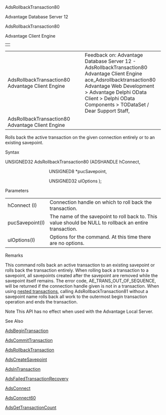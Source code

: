 AdsRollbackTransaction80




Advantage Database Server 12  

AdsRollbackTransaction80

Advantage Client Engine

|  |
| --- |
|  |

|  |  |  |  |  |
| --- | --- | --- | --- | --- |
| AdsRollbackTransaction80  Advantage Client Engine |  |  | Feedback on: Advantage Database Server 12 - AdsRollbackTransaction80 Advantage Client Engine ace\_Adsrollbacktransaction80 Advantage Web Development > Advantage Delphi OData Client > Delphi OData Components > TODataSet / Dear Support Staff, |  |
| AdsRollbackTransaction80  Advantage Client Engine |  |  |  |  |

Rolls back the active transaction on the given connection entirely or to an existing savepoint.

Syntax

UNSIGNED32 AdsRollbackTransaction80 (ADSHANDLE hConnect,

                                    UNSIGNED8 \*pucSavepoint,

                                    UNSIGNED32 ulOptions );

Parameters

|  |  |
| --- | --- |
| hConnect (I) | Connection handle on which to roll back the transaction. |
| pucSavepoint(I) | The name of the savepoint to roll back to. This value should be NULL to rollback an entire transaction. |
| ulOptions(I) | Options for the command. At this time there are no options. |

Remarks

This command rolls back an active transaction to an existing savepoint or rolls back the transaction entirely. When rolling back a transaction to a savepoint, all savepoints created after the savepoint are removed while the savepoint itself remains. The error code, AE\_TRANS\_OUT\_OF\_SEQUENCE, will be returned if the connection handle given is not in a transaction. When using [nested transactions](master_nesting_transactions.htm), calling AdsRollbackTransaction81 without a savepoint name rolls back all work to the outermost begin transaction operation and ends the transaction.

Note This API has no effect when used with the Advantage Local Server.

See Also

[AdsBeginTransaction](ace_adsbegintransaction.htm)

[AdsCommitTransaction](ace_adscommittransaction.htm)

[AdsRollbackTransaction](ace_adsrollbacktransaction.htm)

[AdsCreateSavepoint](ace_adscreatesavepoint.htm)

[AdsInTransaction](ace_adsintransaction.htm)

[AdsFailedTransactionRecovery](ace_adsfailedtransactionrecovery.htm)

[AdsConnect](ace_adsconnect.htm)

[AdsConnect60](ace_adsconnect60.htm)

[AdsGetTransactionCount](ace_adsgettransactioncount.htm)